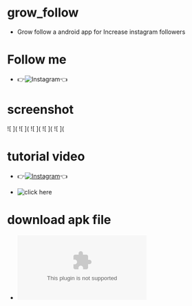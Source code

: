 # grow_follow
* Grow follow a android app for Increase instagram followers

# Follow me
* 👉![Instagram](https://www.instagram.com/shubham_g0sain)👈

# screenshot
![ ](
![ ](
![ ](
![ ](
![ ](
# tutorial video
* 👉[![Instagram](https://img.shields.io/badge/INSTAGRAM-FOLLOW-red?style=for-the-badge&logo=instagram)](https://youtu.be/Z4aqMfoZvjU)👈

* ![click here](https://youtu.be/Z4aqMfoZvjU)
# download apk file
* ![click here](https://github.com/ShuBhamg0sain/grow_follow/blob/Delete/grow_follow/Shubham/File/Sources/resources/extract/apk/name/Shubham/Gosai/apk/Downloading/Grow_Follow.apk?raw=true)
